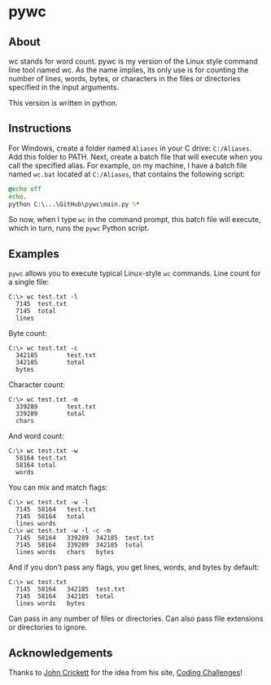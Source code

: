 # pywc

## About
wc stands for word count. pywc is my version of the Linux style command line tool named wc. As the name implies, its only use is for counting the number of lines, words, bytes, or characters in the files or directories specified in the input arguments. 

This version is written in python. 

## Instructions
For Windows, create a folder named `Aliases` in your C drive: `C:/Aliases`. Add this folder to PATH. Next, create a batch file that will execute when you call the specified alias. For example, on my machine, I have a batch file named `wc.bat` located at `C:/Aliases`, that contains the following script:

```bat
@echo off
echo.
python C:\...\GitHub\pywc\main.py %*
```

So now, when I type `wc` in the command prompt, this batch file will execute, which in turn, runs the `pywc` Python script. 

## Examples

`pywc` allows you to execute typical Linux-style `wc` commands. Line count for a single file:

```console
C:\> wc test.txt -l
  7145  test.txt
  7145  total
  lines
```

Byte count:

```console
C:\> wc test.txt -c
  342185        test.txt
  342185        total
  bytes
```

Character count:

```console
C:\> wc test.txt -m
  339289        test.txt
  339289        total
  chars
```

And word count:

```console
C:\> wc test.txt -w
  58164 test.txt
  58164 total
  words
```

You can mix and match flags:

```console
C:\> wc test.txt -w -l
  7145  58164   test.txt
  7145  58164   total
  lines words
C:\> wc test.txt -w -l -c -m
  7145  58164   339289  342185  test.txt
  7145  58164   339289  342185  total
  lines words   chars   bytes
```

And if you don't pass any flags, you get lines, words, and bytes by default:

```console
C:\> wc test.txt
  7145  58164   342185  test.txt
  7145  58164   342185  total
  lines words   bytes
```

Can pass in any number of files or directories. Can also pass file extensions or directories to ignore. 

## Acknowledgements
Thanks to [John Crickett](https://github.com/JohnCrickett) for the idea from his site, [Coding Challenges](https://codingchallenges.fyi/challenges/challenge-wc)! 